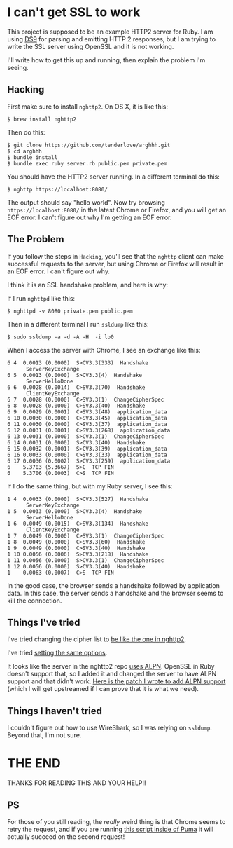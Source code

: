 # I can't get SSL to work

This project is supposed to be an example HTTP2 server for Ruby.  I am using
[DS9](https://github.com/tenderlove/ds9) for parsing and emitting HTTP 2 responses,
but I am trying to write the SSL server using OpenSSL and it is not working.

I'll write how to get this up and running, then explain the problem I'm seeing.

## Hacking

First make sure to install `nghttp2`.  On OS X, it is like this:

```
$ brew install nghttp2
```

Then do this:

```
$ git clone https://github.com/tenderlove/arghhh.git
$ cd arghhh
$ bundle install
$ bundle exec ruby server.rb public.pem private.pem
```

You should have the HTTP2 server running.  In a different terminal do this:

```
$ nghttp https://localhost:8080/
```

The output should say "hello world".  Now try browsing `https://localhost:8080/`
in the latest Chrome or Firefox, and you will get an EOF error.  I can't figure
out why I'm getting an EOF error.

## The Problem

If you follow the steps in `Hacking`, you'll see that the `nghttp` client can make
successful requests to the server, but using Chrome or Firefox will result
in an EOF error.  I can't figure out why.

I think it is an SSL handshake problem, and here is why:

If I run `nghttpd` like this:

```
$ nghttpd -v 8080 private.pem public.pem
```

Then in a different terminal I run `ssldump` like this:

```
$ sudo ssldump -a -d -A -H  -i lo0
```

When I access the server with Chrome, I see an exchange like this:

```
6 4  0.0013 (0.0000)  S>CV3.3(333)  Handshake
      ServerKeyExchange
6 5  0.0013 (0.0000)  S>CV3.3(4)  Handshake
      ServerHelloDone
6 6  0.0028 (0.0014)  C>SV3.3(70)  Handshake
      ClientKeyExchange
6 7  0.0028 (0.0000)  C>SV3.3(1)  ChangeCipherSpec
6 8  0.0028 (0.0000)  C>SV3.3(40)  Handshake
6 9  0.0029 (0.0001)  C>SV3.3(48)  application_data
6 10 0.0030 (0.0000)  C>SV3.3(45)  application_data
6 11 0.0030 (0.0000)  C>SV3.3(37)  application_data
6 12 0.0031 (0.0001)  C>SV3.3(268)  application_data
6 13 0.0031 (0.0000)  S>CV3.3(1)  ChangeCipherSpec
6 14 0.0031 (0.0000)  S>CV3.3(40)  Handshake
6 15 0.0032 (0.0001)  S>CV3.3(39)  application_data
6 16 0.0033 (0.0000)  C>SV3.3(33)  application_data
6 17 0.0036 (0.0002)  S>CV3.3(259)  application_data
6    5.3703 (5.3667)  S>C  TCP FIN
6    5.3706 (0.0003)  C>S  TCP FIN
```

If I do the same thing, but with my Ruby server, I see this:

```
1 4  0.0033 (0.0000)  S>CV3.3(527)  Handshake
      ServerKeyExchange
1 5  0.0033 (0.0000)  S>CV3.3(4)  Handshake
      ServerHelloDone
1 6  0.0049 (0.0015)  C>SV3.3(134)  Handshake
      ClientKeyExchange
1 7  0.0049 (0.0000)  C>SV3.3(1)  ChangeCipherSpec
1 8  0.0049 (0.0000)  C>SV3.3(60)  Handshake
1 9  0.0049 (0.0000)  C>SV3.3(40)  Handshake
1 10 0.0056 (0.0006)  S>CV3.3(218)  Handshake
1 11 0.0056 (0.0000)  S>CV3.3(1)  ChangeCipherSpec
1 12 0.0056 (0.0000)  S>CV3.3(40)  Handshake
1    0.0063 (0.0007)  C>S  TCP FIN
```

In the good case, the browser sends a handshake followed by application data.
In this case, the server sends a handshake and the browser seems to kill the
connection.

## Things I've tried

I've tried changing the cipher list to [be like the one in nghttp2](https://github.com/tatsuhiro-t/nghttp2/blob/d10228cdf7c95198a9dc0c2d0781fc3eb8af2f88/src/HttpServer.cc#L1786).

I've tried [setting the same options](https://github.com/tatsuhiro-t/nghttp2/blob/d10228cdf7c95198a9dc0c2d0781fc3eb8af2f88/src/HttpServer.cc#L1776-L1784).

It looks like the server in the nghttp2 repo [uses ALPN](https://github.com/tatsuhiro-t/nghttp2/blob/d10228cdf7c95198a9dc0c2d0781fc3eb8af2f88/src/HttpServer.cc#L710-L727).  OpenSSL in Ruby doesn't support that, so I added it and changed the server to have ALPN support and that didn't work.  [Here is the patch I wrote to add ALPN support](https://gist.github.com/tenderlove/b19bdea0d98fd1c0b655) (which I will get upstreamed if I can prove that it is what we need).

## Things I haven't tried

I couldn't figure out how to use WireShark, so I was relying on `ssldump`.  Beyond that, I'm not sure.

# THE END

THANKS FOR READING THIS AND YOUR HELP!!

## PS

For those of you still reading, the *really* weird thing is that Chrome seems to
retry the request, and if you are running [this script inside of Puma](https://gist.github.com/tenderlove/6eccbaf4ee89838b7944) it will actually succeed on the second request!
